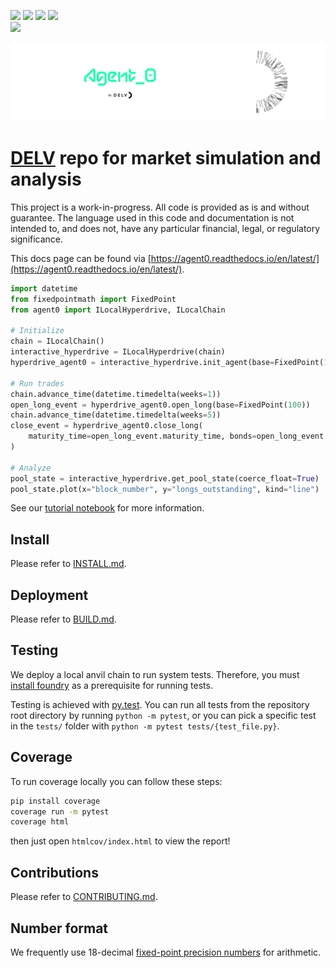 [![](https://codecov.io/gh/delvtech/agent0/branch/main/graph/badge.svg?token=1S60MD42ZP)](https://app.codecov.io/gh/delvtech/agent0?displayType=list)
[![](https://readthedocs.org/projects/agent0/badge/?version=latest)](https://agent0.readthedocs.io/en/latest/?badge=latest)
[![](https://img.shields.io/badge/code%20style-black-000000.svg)](https://github.com/psf/black)
[![](https://img.shields.io/badge/testing-pytest-blue.svg)](https://docs.pytest.org/en/latest/contents.html)
<br><a href="https://app.codecov.io/gh/delvtech/agent0?displayType=list"><img height="50px" src="https://codecov.io/gh/delvtech/agent0/graphs/sunburst.svg?token=1S60MD42ZP"><a>

<picture>
  <source media="(prefers-color-scheme: dark)" srcset="icons/agent0-dark.svg">
  <img alt="Agent 0" src="icons/agent0-light.svg">
</picture>

# [DELV](https://delv.tech) repo for market simulation and analysis

This project is a work-in-progress. All code is provided as is and without guarantee.
The language used in this code and documentation is not intended to, and does not, have any particular financial, legal, or regulatory significance.

This docs page can be found via [https://agent0.readthedocs.io/en/latest/](https://agent0.readthedocs.io/en/latest/).

```python
import datetime
from fixedpointmath import FixedPoint
from agent0 import ILocalHyperdrive, ILocalChain

# Initialize
chain = ILocalChain()
interactive_hyperdrive = ILocalHyperdrive(chain)
hyperdrive_agent0 = interactive_hyperdrive.init_agent(base=FixedPoint(100_000))

# Run trades
chain.advance_time(datetime.timedelta(weeks=1))
open_long_event = hyperdrive_agent0.open_long(base=FixedPoint(100))
chain.advance_time(datetime.timedelta(weeks=5))
close_event = hyperdrive_agent0.close_long(
    maturity_time=open_long_event.maturity_time, bonds=open_long_event.bond_amount
)

# Analyze
pool_state = interactive_hyperdrive.get_pool_state(coerce_float=True)
pool_state.plot(x="block_number", y="longs_outstanding", kind="line")
```

See our [tutorial notebook](examples/tutorial.ipynb) for more information.

## Install

Please refer to [INSTALL.md](INSTALL.md).

## Deployment

Please refer to [BUILD.md](BUILD.md).

## Testing

We deploy a local anvil chain to run system tests. Therefore, you must [install foundry](https://github.com/foundry-rs/foundry#installatio://github.com/foundry-rs/foundry#installation) as a prerequisite for running tests.

Testing is achieved with [py.test](https://docs.pytest.org/en/latest/contents.html). You can run all tests from the repository root directory by running `python -m pytest`, or you can pick a specific test in the `tests/` folder with `python -m pytest tests/{test_file.py}`.

## Coverage

To run coverage locally you can follow these steps:

```bash
pip install coverage
coverage run -m pytest
coverage html
```

then just open `htmlcov/index.html` to view the report!

## Contributions

Please refer to [CONTRIBUTING.md](CONTRIBUTING.md).

## Number format

We frequently use 18-decimal [fixed-point precision numbers](https://github.com/delvtech/fixedpointmath#readme) for arithmetic.

